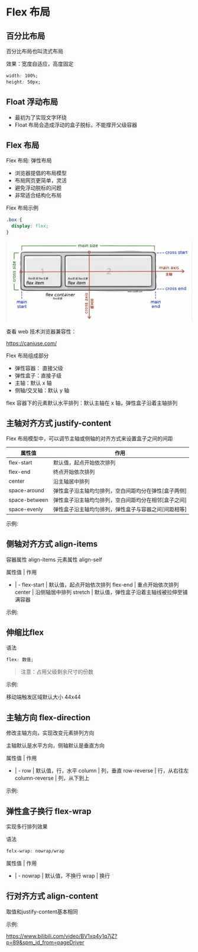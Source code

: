 # Flex 布局

## 百分比布局

百分比布局也叫流式布局

效果：宽度自适应，高度固定

```css
width: 100%;
height: 50px;
```

## Float 浮动布局

- 最初为了实现文字环绕
- Float 布局会造成浮动的盒子脱标，不能撑开父级容器

## Flex 布局

Flex 布局: 弹性布局

- 浏览器提倡的布局模型
- 布局网页更简单，灵活
- 避免浮动脱标的问题
- 非常适合结构化布局

Flex 布局示例

```css
.box {
  display: flex;
}
```

![](img/flex.png)

查看 web 技术浏览器兼容性：

https://caniuse.com/

Flex 布局组成部分

- 弹性容器： 直接父级
- 弹性盒子：直接子级
- 主轴：默认 x 轴
- 侧轴/交叉轴：默认 y 轴

flex 容器下的元素默认水平排列：默认主轴在 x 轴，弹性盒子沿着主轴排列

## 主轴对齐方式 justify-content

Flex 布局模型中，可以调节主轴或侧轴的对齐方式来设置盒子之间的间距

| 属性值        | 作用                                                 |
| ------------- | ---------------------------------------------------- |
| flex-start    | 默认值，起点开始依次排列                             |
| flex-end      | 终点开始依次排列                                     |
| center        | 沿主轴居中排列                                       |
| space-around  | 弹性盒子沿主轴均匀排列，空白间距均分在弹性[盒子两侧] |
| space-between | 弹性盒子沿主轴均匀排列，空白间距均分在相邻[盒子之间] |
| space-evenly  | 弹性盒子沿主轴均匀排列，弹性盒子与容器之间[间距相等] |

示例:

[](demo/flex-1.html ':include :type=code')

[](demo/flex-1.html ':include')



## 侧轴对齐方式 align-items

容器属性 align-items
元素属性 align-self

属性值 | 作用
- | -
flex-start | 默认值，起点开始依次排列
flex-end | 重点开始依次排列
center | 沿侧轴居中排列
stretch | 默认值，弹性盒子沿着主轴线被拉伸至铺满容器

示例:

[](demo/flex-align.html ':include :type=code')

[](demo/flex-align.html ':include height=900')


## 伸缩比flex

语法
```css
flex: 数值;
```

> 注意：占用父级剩余尺寸的份数

示例:

[](demo/flex-flex.html ':include :type=code')

[](demo/flex-flex.html ':include height=220')


移动端触发区域默认大小 44x44

## 主轴方向 flex-direction

修改主轴方向，实现改变元素排列方向

主轴默认是水平方向，侧轴默认是垂直方向

属性值  | 作用
- | - 
row | 默认值，行，水平
column | 列，垂直
row-reverse | 行，从右往左
column-reverse | 列，从下到上

示例:

[](demo/flex-direction.html ':include :type=code')

[](demo/flex-direction.html ':include height=220')

## 弹性盒子换行 flex-wrap

实现多行排列效果

语法
```css
felx-wrap: nowrap/wrap
```

属性值 | 作用
- | - 
nowrap | 默认值，不换行
wrap | 换行


## 行对齐方式 align-content 

取值和justify-content基本相同

示例:

[](demo/felx-wrap.html ':include :type=code')

[](demo/felx-wrap.html ':include height=620')


https://www.bilibili.com/video/BV1xq4y1q7jZ?p=89&spm_id_from=pageDriver